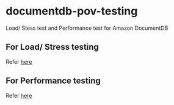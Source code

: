 # documentdb-pov-testing
Load/ Stess test and Performance test for Amazon DocumentDB

## For Load/ Stress testing
Refer [here](https://github.com/satchpx/documentdb-pov-testing/tree/main/load-test)

## For Performance testing
Refer [here](https://github.com/satchpx/documentdb-pov-testing/tree/main/perf-test)
